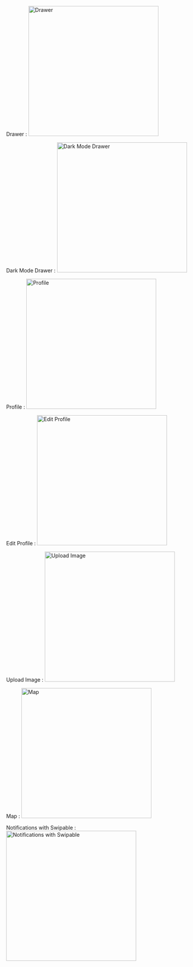 <p>
Drawer : 
    <img 
        src="./FoodFinders/Assets/Screenshots/Drawer.png"
        width="350" title="Drawer">
</p>

<p>
Dark Mode Drawer : 
    <img 
        src="./FoodFinders/Assets/Screenshots/Dark%20Mode%20Drawer.png"
        width="350" title="Dark Mode Drawer">
</p>




<p>
Profile : 
    <img 
        src="./FoodFinders/Assets/Screenshots/Profile%20Screen.png"
        width="350" title="Profile">
</p>


<p>
Edit Profile : 
    <img 
        src="./FoodFinders/Assets/Screenshots/Edit%20Profile.png"
        width="350" title="Edit Profile">
</p>


<p>
Upload Image : 
    <img 
        src="./FoodFinders/Assets/Screenshots/Upload%20Photo.png"
        width="350" title="Upload Image">
</p>


<p>
Map : 
    <img 
        src="./FoodFinders/Assets/Screenshots/Map.png"
        width="350" title="Map">
</p>


<p>
Notifications with Swipable : 
    <img 
        src="./FoodFinders/Assets/Screenshots/Notifications%20With%20Swipeable.png"
        width="350" title="Notifications with Swipable">
</p>